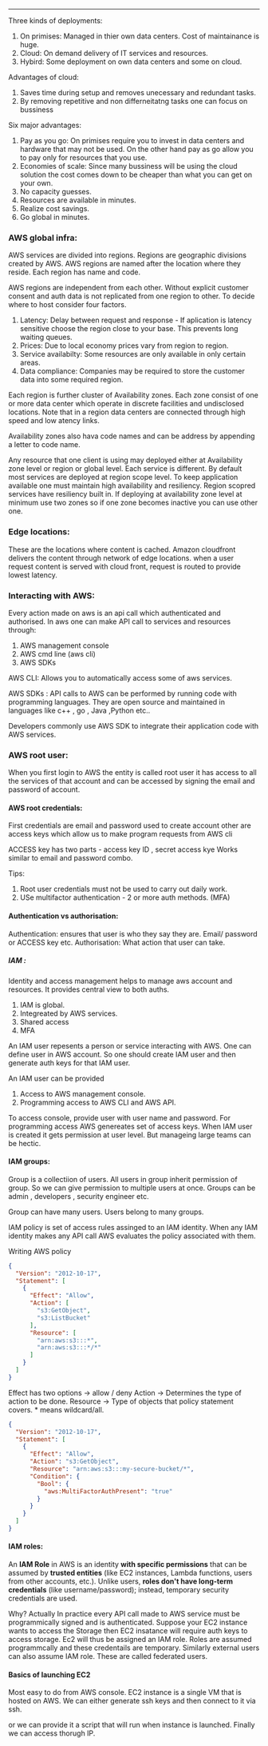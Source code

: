 
---

Three kinds of deployments:

1. On primises: Managed in thier own data centers. Cost of maintainance is huge.
2. Cloud: On demand delivery of IT services and resources. 
3. Hybird: Some deployment on own data centers and some on cloud.

Advantages of cloud:

1. Saves time during setup and removes unecessary and redundant tasks.
2. By removing repetitive and non differneitatng tasks one can focus on bussiness

Six major advantages:

1. Pay as you go: On primises require you to invest in data centers and hardware that may not be used. On the other hand pay as go allow you to pay only for resources that you use.
2. Economies of scale: Since many bussiness will be using the cloud solution the cost comes down to be cheaper than what you can get on your own.
3. No capacity guesses.
4. Resources are available in minutes.
5. Realize cost savings.
6. Go global in minutes.

### AWS global infra:

AWS services are divided into regions. Regions are geographic divisions created by AWS. AWS regions are named after the location where they reside. Each region has name and code.

AWS regions are independent from each other. Without explicit customer consent and auth data is not replicated from one region to other. To decide where to host consider four factors.

1. Latency: Delay between request and response - If aplication is latency sensitive choose the region close to your base. This prevents long waiting queues.
2. Prices: Due to local economy prices vary from region to region.
3. Service availabilty: Some resources are only available in only certain areas.
4. Data compliance: Companies may be required to store the customer data into some required region.

Each region is further cluster of Availability zones. Each zone consist of one or more data center which operate in discrete facilities and undisclosed locations. Note that in a region data centers are connected through high speed and low atency links.

Availability zones also hava code names and can be address by appending a letter to code name.

Any resource that one client is using may deployed either at Availability zone level or region or global level. Each service is different. By default most services are deployed at region scope level. To keep application available one must maintain high availability and resiliency. Region scopred services have resiliency built in. If deploying at availability zone level at minimum use two zones so if one zone becomes inactive you can use other one.


### Edge locations:

These are the locations where content is cached. Amazon cloudfront delivers the content through network of edge locations. when a user request content is served with cloud front, request is routed to provide lowest latency.

### Interacting with AWS:

Every action made on aws is an api call which authenticated and authorised. In aws one can make API call to services and resources through:

1. AWS management console
2. AWS cmd line (aws cli)
3. AWS SDKs

AWS CLI:  Allows you to automatically access some of aws services.

AWS SDKs : API calls to AWS can be performed by running code with programming languages. They are open source and maintained in languages like c++ , go , Java ,Python etc..

Developers commonly use AWS SDK to integrate their application code with AWS services. 

### AWS root user:

When you first login to AWS the entity is called root user it has access to all the services of that account and can be accessed by signing the email and password of account.

#### AWS root credentials:

First credentials are email and password used to create account other are access keys which allow us to make program requests from AWS cli

ACCESS key has two parts - access key ID , secret access kye
Works similar to email and password combo.

Tips:

1. Root user credentials must not be used to carry out daily work.
2. USe multifactor authentication - 2 or more auth methods. (MFA)

#### Authentication vs authorisation:

Authentication: ensures that user is who they say they are. Email/ password or ACCESS key etc.
Authorisation: What action that user can take.

##### IAM : 

Identity and access management helps to manage aws account and resources. It provides central view to both auths.

1. IAM is global.
2. Integreated by AWS services.
3. Shared access
4. MFA

An IAM user repesents a person or  service interacting with AWS. One can define user in AWS account. So one should create IAM user and then generate auth keys for that IAM user. 

An IAM user can be provided 
1. Access to AWS management console.
2. Programming access to AWS CLI and AWS API.

To access console, provide user with user name and password. For programming access AWS genereates set of access keys. When IAM user is created it gets permission at user level. But manageing large teams can be hectic. 

#### IAM groups:

Group is a collectiion of users. All users in group inherit permission of group. So we can give permission to multiple users at once. Groups can be admin , developers , security engineer etc.

Group can have many users.
Users belong to many groups.

IAM policy is set of access rules assinged to an IAM identity. When any IAM identity makes any API call AWS evaluates the policy associated with them.

Writing AWS policy

```json
{
  "Version": "2012-10-17",
  "Statement": [
    {
      "Effect": "Allow",
      "Action": [
        "s3:GetObject",
        "s3:ListBucket"
      ],
      "Resource": [
        "arn:aws:s3:::*",
        "arn:aws:s3:::*/*"
      ]
    }
  ]
}
```

Effect has two options -> allow / deny
Action -> Determines the type of action to be done.
Resource -> Type of objects that policy statement covers. * means wildcard/all.

```json
{
  "Version": "2012-10-17",
  "Statement": [
    {
      "Effect": "Allow",
      "Action": "s3:GetObject",
      "Resource": "arn:aws:s3:::my-secure-bucket/*",
      "Condition": {
        "Bool": {
          "aws:MultiFactorAuthPresent": "true"
        }
      }
    }
  ]
}
```

#### IAM roles:

An **IAM Role** in AWS is an identity **with specific permissions** that can be assumed by **trusted entities** (like EC2 instances, Lambda functions, users from other accounts, etc.). Unlike users, **roles don't have long-term credentials** (like username/password); instead, temporary security credentials are used.

Why? Actually In practice every API call made to AWS service must be programmically signed and is authenticated. Suppose your EC2 instance wants to access the Storage then EC2 insatance will require auth keys to access storage. Ec2 will thus be assigned an IAM role. Roles are assumed programmcally and these credentails are temporary. Similarly external users can also assume IAM role. These are called federated users.

#### Basics of launching EC2

Most easy to do from AWS console. EC2 instance is a single VM that is hosted on AWS. We can either generate ssh keys and then connect to it via ssh. 

or we can provide it a script that will run when instance is launched. Finally we can access thorugh IP. 


